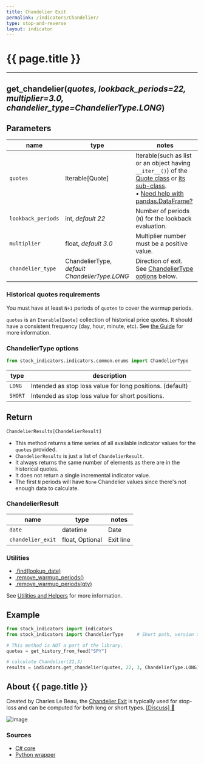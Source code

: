 ```yaml
---
title: Chandelier Exit
permalink: /indicators/Chandelier/
type: stop-and-reverse
layout: indicator
---
```


# {{ page.title }}

<hr>

## **get_chandelier**(*quotes, lookback_periods=22, multiplier=3.0, chandelier_type=ChandelierType.LONG*)

## Parameters

| name | type | notes
| -- |-- |--
| `quotes` | Iterable[Quote] | Iterable(such as list or an object having `__iter__()`) of the [Quote class]({{site.baseurl}}/guide/#historical-quotes) or [its sub-class]({{site.baseurl}}/guide/#using-custom-quote-classes). <br><span class='qna-dataframe'> • [Need help with pandas.DataFrame?]({{site.baseurl}}/guide/#using-pandasdataframe)</span>
| `lookback_periods` | int, *default 22* | Number of periods (`N`) for the lookback evaluation.
| `multiplier` | float, *default 3.0* | Multiplier number must be a positive value.
| `chandelier_type` | ChandelierType, *default ChandelierType.LONG* | Direction of exit.  See [ChandelierType options](#chandeliertype-options) below.

### Historical quotes requirements

You must have at least `N+1` periods of `quotes` to cover the warmup periods.

`quotes` is an `Iterable[Quote]` collection of historical price quotes.  It should have a consistent frequency (day, hour, minute, etc).  See [the Guide]({{site.baseurl}}/guide/#historical-quotes) for more information.

### ChandelierType options

```python
from stock_indicators.indicators.common.enums import ChandelierType
```

| type | description
|-- |--
| `LONG` | Intended as stop loss value for long positions. (default)
| `SHORT` | Intended as stop loss value for short positions.

## Return

```python
ChandelierResults[ChandelierResult]
```

- This method returns a time series of all available indicator values for the `quotes` provided.
- `ChandelierResults` is just a list of `ChandelierResult`.
- It always returns the same number of elements as there are in the historical quotes.
- It does not return a single incremental indicator value.
- The first `N` periods will have `None` Chandelier values since there's not enough data to calculate.

### ChandelierResult

| name | type | notes
| -- |-- |--
| `date` | datetime | Date
| `chandelier_exit` | float, Optional | Exit line

### Utilities

- [.find(lookup_date)]({{site.baseurl}}/utilities#find-indicator-result-by-date)
- [.remove_warmup_periods()]({{site.baseurl}}/utilities#remove-warmup-periods)
- [.remove_warmup_periods(qty)]({{site.baseurl}}/utilities#remove-warmup-periods)

See [Utilities and Helpers]({{site.baseurl}}/utilities#utilities-for-indicator-results) for more information.

## Example

```python
from stock_indicators import indicators
from stock_indicators import ChandelierType     # Short path, version >= 0.8.1

# This method is NOT a part of the library.
quotes = get_history_from_feed("SPY")

# calculate Chandelier(22,3)
results = indicators.get_chandelier(quotes, 22, 3, ChandelierType.LONG)
```

## About {{ page.title }}

Created by Charles Le Beau, the [Chandelier Exit](https://school.stockcharts.com/doku.php?id=technical_indicators:chandelier_exit) is typically used for stop-loss and can be computed for both long or short types.
[[Discuss] :speech_balloon:]({{site.dotnet.repo}}/discussions/263 "Community discussion about this indicator")

![image]({{site.dotnet.charts}}/Chandelier.png)

### Sources

- [C# core]({{site.dotnet.src}}/a-d/Chandelier/Chandelier.Series.cs)
- [Python wrapper]({{site.python.src}}/chandelier.py)
